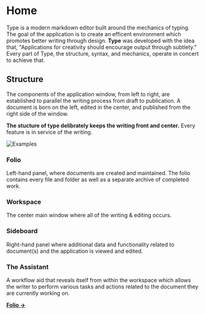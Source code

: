 # Home

Type is a modern markdown editor built around the mechanics of typing. The goal of the application is to create an efficent environment which promotes better writing through design. **Type** was developed with the idea that, "Applications for creativity should encourage output through subtlety.” Every part of Type, the structure, syntax, and mechanics, operate in concert to achieve that.

## Structure

The components of the application window, from left to right, are established to parallel the writing process from draft to publication. A document is born on the left, edited in the center, and published from the right side of the window.

**The stucture of type delibrately keeps the writing front and center.** Every feature is in service of the writing.

![Examples](https://raw.githubusercontent.com/JEFLBROWN/Type/master/Img/app_structure.png)

### Folio

Left-hand panel, where documents are created and maintained. The folio contains every file and folder as well as a separate archive of completed work.

### Workspace

The center main window where all of the writing & editing occurs.

### Sideboard

Right-hand panel where additional data and functionality related to document\(s\) and the application is viewed and edited.

### The Assistant

A workflow aid that reveals itself from within the workspace which allows the writer to perform various tasks and actions related to the document they are currently working on.

[**Folio →**](https://github.com/JEFLBROWN/Type/wiki/Folio)

